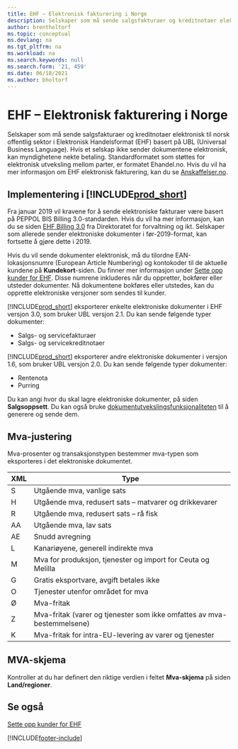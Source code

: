 ```yaml
---
title: EHF – Elektronisk fakturering i Norge
description: Selskaper som må sende salgsfakturaer og kreditnotaer elektronisk til norsk offentlig sektor i Elektronisk Handelsformat (EHF) basert på UBL (Universal Business Language).
author: brentholtorf
ms.topic: conceptual
ms.devlang: na
ms.tgt_pltfrm: na
ms.workload: na
ms.search.keywords: null
ms.search.form: '21, 459'
ms.date: 06/18/2021
ms.author: bholtorf
---
```

# EHF – Elektronisk fakturering i Norge
Selskaper som må sende salgsfakturaer og kreditnotaer elektronisk til norsk offentlig sektor i Elektronisk Handelsformat (EHF) basert på UBL (Universal Business Language). Hvis et selskap ikke sender dokumentene elektronisk, kan myndighetene nekte betaling. Standardformatet som støttes for elektronisk utveksling mellom parter, er formatet Ehandel.no. Hvis du vil ha mer informasjon om EHF elektronisk fakturering, kan du se [Anskaffelser.no](https://www.anskaffelser.no).  

## Implementering i [!INCLUDE[prod_short](../../includes/prod_short.md)]  
Fra januar 2019 vil kravene for å sende elektroniske fakturaer være basert på PEPPOL BIS Billing 3.0-standarden. Hvis du vil ha mer informasjon, kan du se siden [EHF Billing 3.0](https://test-vefa.difi.no/ehf/g3/billing-3.0/norway/) fra Direktoratet for forvaltning og ikt. Selskaper som allerede sender elektroniske dokumenter i før-2019-format, kan fortsette å gjøre dette i 2019.

Hvis du vil sende dokumenter elektronisk, må du tilordne EAN-lokasjonsnumre (European Article Numbering) og kontokoder til de aktuelle kundene på **Kundekort**-siden. Du finner mer informasjon under [Sette opp kunder for EHF](how-to-set-up-customers-for-ehf.md). Disse numrene inkluderes når du oppretter, bokfører eller utsteder dokumenter. Nå dokumentene bokføres eller utstedes, kan du opprette elektroniske versjoner som sendes til kunder.  

[!INCLUDE[prod_short](../../includes/prod_short.md)] eksporterer enkelte elektroniske dokumenter i EHF versjon 3.0, som bruker UBL versjon 2.1. Du kan sende følgende typer dokumenter:  

- Salgs- og servicefakturaer
- Salgs- og servicekreditnotaer

[!INCLUDE[prod_short](../../includes/prod_short.md)] eksporterer andre elektroniske dokumenter i versjon 1.6, som bruker UBL versjon 2.0. Du kan sende følgende typer dokumenter:  

- Rentenota  
- Purring  

Du kan angi hvor du skal lagre elektroniske dokumenter, på siden **Salgsoppsett**. Du kan også bruke [dokumentutvekslingsfunksjonaliteten](../../across-how-to-set-up-electronic-document-sending-and-receiving.md) til å generere og sende dem.

## Mva-justering  
Mva-prosenter og transaksjonstypen bestemmer mva-typen som eksporteres i det elektroniske dokumentet.  

|XML|Type| 
|---------|----------|  
|S|Utgående mva, vanlige sats|
|H|Utgående mva, redusert sats – matvarer og drikkevarer|
|R|Utgående mva, redusert sats – rå fisk|
|AA|Utgående mva, lav sats|
|AE|Snudd avregning|
|L|Kanariøyene, generell indirekte mva|
|M|Mva for produksjon, tjenester og import for Ceuta og Melilla|
|G|Gratis eksportvare, avgift betales ikke|
|O|Tjenester utenfor området for mva|
|Ø|Mva-fritak|
|Z|Mva-fritak (varer og tjenester som ikke omfattes av mva-bestemmelsene)|
|K|Mva-fritak for intra-EU-levering av varer og tjenester|

## MVA-skjema
Kontroller at du har definert den riktige verdien i feltet **Mva-skjema** på siden **Land/regioner**.

## Se også  
[Sette opp kunder for EHF](how-to-set-up-customers-for-ehf.md)


[!INCLUDE[footer-include](../../includes/footer-banner.md)]